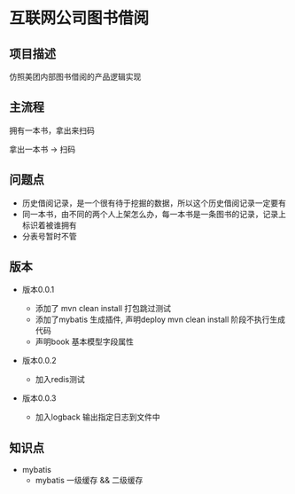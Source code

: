# 互联网公司图书借阅

## 项目描述
仿照美团内部图书借阅的产品逻辑实现

## 主流程

拥有一本书，拿出来扫码

拿出一本书 ->  扫码 

## 问题点
- 历史借阅记录，是一个很有待于挖掘的数据，所以这个历史借阅记录一定要有
- 同一本书，由不同的两个人上架怎么办，每一本书是一条图书的记录，记录上标识着被谁拥有
- 分表号暂时不管

## 版本 
- 版本0.0.1
    - 添加了 mvn clean install 打包跳过测试
    - 添加了mybatis 生成插件, 声明<phase>deploy</phase> mvn clean install 阶段不执行生成代码
    - 声明book 基本模型字段属性

- 版本0.0.2
    - 加入redis测试
    
- 版本0.0.3
    - 加入logback 输出指定日志到文件中
    
## 知识点
- mybatis
    - mybatis 一级缓存 && 二级缓存

